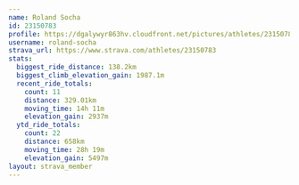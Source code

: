 ```yaml
---
name: Roland Socha
id: 23150783
profile: https://dgalywyr863hv.cloudfront.net/pictures/athletes/23150783/14745672/4/large.jpg
username: roland-socha
strava_url: https://www.strava.com/athletes/23150783
stats:
  biggest_ride_distance: 138.2km
  biggest_climb_elevation_gain: 1987.1m
  recent_ride_totals:
    count: 11
    distance: 329.01km
    moving_time: 14h 11m
    elevation_gain: 2937m
  ytd_ride_totals:
    count: 22
    distance: 658km
    moving_time: 28h 19m
    elevation_gain: 5497m
layout: strava_member
--- 
```

